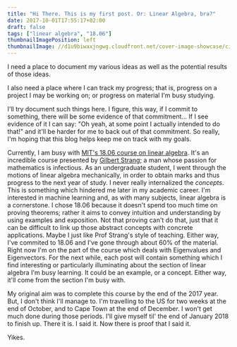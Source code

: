 ```yaml
---
title: "Hi There. This is my first post. Or: Linear Algebra, bra?"
date: 2017-10-01T17:55:17+02:00
draft: false
tags: ["linear algebra", "18.06"]
thumbnailImagePosition: left
thumbnailImage: //d1u9biwaxjngwg.cloudfront.net/cover-image-showcase/city-750.jpg
---
```


I need a place to document my various ideas as well as the potential results of those ideas. 

<!--more-->

I also need a place where I can track my progress; that is, progress on a project I may be working on; or progress on material I'm busy studying. 

I'll try document such things here. I figure, this way, if I commit to something, there will be some evidence of that commitment... If I see evidence of it I can say: "Oh yeah, at some point I actually intended to do that!" and it'll be harder for me to back out of that commitment. So really, I'm hoping that this blog helps keep me on track with my goals.
 
Currently, I am busy with [MIT's 18.06 course on linear algebra](https://ocw.mit.edu/courses/mathematics/18-06-linear-algebra-spring-2010/). It's an incredible course presented by [Gilbert Strang](https://en.wikipedia.org/wiki/Gilbert_Strang); a man whose passion for mathematics is infectious. As an undergraduate student, I went through the motions of linear algebra mechanically, in order to obtain marks and thus progress to the next year of study. I never really internalized the _concepts_. This is something which hindered me later in my academic career. I'm interested in machine learning and, as with many subjects, linear algebra is a cornerstone. I chose 18.06 because it doesn't spend too much time on proving theorems; rather it aims to convey intuition and understanding by using examples and exposition. Not that proving can't do that, just that it can be difficult to link up those abstract concepts with concrete applications. Maybe I just like Prof Strang's style of teaching. Either way, I've commited to 18.06 and I've gone through about 60% of the material. Right now I'm on the part of the course which deals with Eigenvalues and Eigenvectors. For the next while, each post will contain something which I find interesting or particularly illuminating about the section of linear algebra I'm busy learning. It could be an example, or a concept. Either way, it'll come from the section I'm busy with.

My original aim was to complete this course by the end of the 2017 year. But, I don't think I'll manage to. I'm travelling to the US for two weeks at the end of October, and to Cape Town at the end of December. I won't get much done during those periods. I'll give myself til' the end of January 2018 to finish up. There it is. I said it. Now there is proof that I said it.

Yikes.


